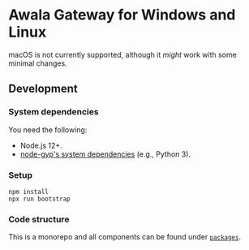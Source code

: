 # Awala Gateway for Windows and Linux

macOS is not currently supported, although it _might_ work with some minimal changes.

## Development

### System dependencies

You need the following:

- Node.js 12+.
- [node-gyp's system dependencies](https://github.com/nodejs/node-gyp#installation) (e.g., Python 3).

### Setup

```shell
npm install
npx run bootstrap
```

### Code structure

This is a monorepo and all components can be found under [`packages`](./packages).
